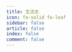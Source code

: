 ```yaml
---
title: 生活志
icon: fa-solid fa-leaf
sidebar: false
article: false
index: false
comment: false
---
```


<Catalog />
